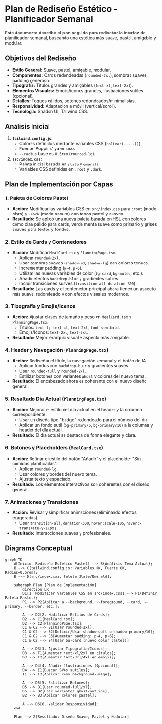 # Plan de Rediseño Estético - Planificador Semanal

Este documento describe el plan seguido para rediseñar la interfaz del planificador semanal, buscando una estética más suave, pastel, amigable y modular.

## Objetivos del Rediseño

*   **Estilo General:** Suave, pastel, amigable, modular.
*   **Componentes:** Cards redondeadas (`rounded-2xl`), sombras suaves, padding generoso.
*   **Tipografía:** Títulos grandes y amigables (`text-xl`, `text-2xl`).
*   **Elementos Visuales:** Emojis/íconos grandes, ilustraciones sutiles (opcional).
*   **Detalles:** Toques cálidos, botones redondeados/minimalistas.
*   **Responsividad:** Adaptación a móvil (vertical/scroll).
*   **Tecnología:** Shadcn UI, Tailwind CSS.

## Análisis Inicial

1.  **`tailwind.config.js`:**
    *   Colores definidos mediante variables CSS (`hsl(var(--...))`).
    *   Fuente 'Poppins' ya en uso.
    *   `--radius` base es `0.5rem` (`rounded-lg`).
2.  **`src/index.css`:**
    *   Paleta inicial basada en `slate` y `emerald`.
    *   Variables CSS definidas en `:root` y `.dark`.

## Plan de Implementación por Capas

### 1. Paleta de Colores Pastel

*   **Acción:** Modificar las variables CSS en `src/index.css` para `:root` (modo claro) y `.dark` (modo oscuro) con tonos pastel y suaves.
*   **Resultado:** Se aplicó una nueva paleta basada en HSL con colores como cian pálido para cards, verde menta suave como primario y grises suaves para textos y fondos.

### 2. Estilo de Cards y Contenedores

*   **Acción:** Modificar `MealCard.tsx` y `PlanningPage.tsx`.
    *   Aplicar `rounded-2xl`.
    *   Usar sombras suaves (`shadow-md`, `shadow-lg`) con colores tenues.
    *   Incrementar padding (`p-4`, `p-6`).
    *   Utilizar las nuevas variables de color (`bg-card`, `bg-muted`, etc.).
    *   Añadir efectos `backdrop-blur` y gradientes sutiles.
    *   Incluir transiciones suaves (`transition-all duration-300`).
*   **Resultado:** Las cards y el contenedor principal ahora tienen un aspecto más suave, redondeado y con efectos visuales modernos.

### 3. Tipografía y Emojis/Iconos

*   **Acción:** Ajustar clases de tamaño y peso en `MealCard.tsx` y `PlanningPage.tsx`.
    *   Títulos: `text-lg`, `text-xl`, `text-2xl`, `font-semibold`.
    *   Emojis/Iconos: `text-2xl`, `text-3xl`.
*   **Resultado:** Mejor jerarquía visual y aspecto más amigable.

### 4. Header y Navegación (`PlanningPage.tsx`)

*   **Acción:** Rediseñar el título, la navegación semanal y el botón de IA.
    *   Aplicar fondos con `backdrop-blur` y gradientes suaves.
    *   Usar `rounded-full` y `rounded-2xl`.
    *   Estilizar botones con variantes `ghost` y colores del nuevo tema.
*   **Resultado:** El encabezado ahora es coherente con el nuevo diseño general.

### 5. Resaltado Día Actual (`PlanningPage.tsx`)

*   **Acción:** Mejorar el estilo del día actual en el header y la columna correspondiente.
    *   Usar un diseño tipo "badge" redondeado para el número del día.
    *   Aplicar un fondo sutil (`bg-primary/5`, `bg-primary/10`) a la columna y header del día actual.
*   **Resultado:** El día actual se destaca de forma elegante y clara.

### 6. Botones y Placeholders (`MealCard.tsx`)

*   **Acción:** Refinar el estilo del botón "Añadir" y el placeholder "Sin comidas planificadas".
    *   Aplicar `rounded-lg`.
    *   Usar colores y bordes del nuevo tema.
    *   Ajustar texto y espaciado.
*   **Resultado:** Los elementos interactivos son coherentes con el diseño general.

### 7. Animaciones y Transiciones

*   **Acción:** Revisar y simplificar animaciones (eliminando efectos exagerados).
    *   Usar `transition-all`, `duration-300`, `hover:scale-105`, `hover:-translate-y-[Xpx]`.
*   **Resultado:** Interacciones suaves y profesionales.

## Diagrama Conceptual

```mermaid
graph TD
    A[Inicio: Rediseño Estético Pastel] --> B{Análisis Tema Actual};
    B --> C[tailwind.config.js: Variables OK, Fuente OK, Radius=0.5rem];
    B --> D[src/index.css: Paleta Slate/Emerald];

    subgraph Plan [Plan de Implementación]
        direction LR
        D1[1. Modificar Variables CSS en src/index.css] --> P1(Definir Paleta Pastel);
        P1 --> P2[Aplicar a --background, --foreground, --card, --primary, --border, etc.];

        A --> D2[2. Modificar Estilos de Cards];
        D2 --> C1[MealCard.tsx];
        D2 --> C2[PlanningPage.tsx];
        C1 & C2 --> S1[Usar rounded-2xl];
        C1 & C2 --> S2[Definir/Usar shadow-soft o shadow-primary/10];
        C1 & C2 --> S3[Aumentar padding: p-4, p-6];
        C1 & C2 --> S4[Usar bg-card (nuevo color pastel)];

        A --> D3[3. Ajustar Tipografía/Iconos];
        D3 --> T1[Aumentar text-xl/2xl en títulos];
        D3 --> T2[Aumentar text-3xl/4xl en emojis];

        A --> D4[4. Añadir Ilustraciones (Opcional)];
        D4 --> I1[Buscar SVGs sutiles];
        I1 --> I2[Aplicar como background-image];

        A --> D5[5. Estilizar Botones];
        D5 --> B1[Usar rounded-full/xl];
        D5 --> B2[Usar variantes ghost/outline];
        B2 --> B3[Aplicar colores pastel];

        A --> D6[6. Validar Responsividad];
    end

    Plan --> Z[Resultado: Diseño Suave, Pastel y Modular];